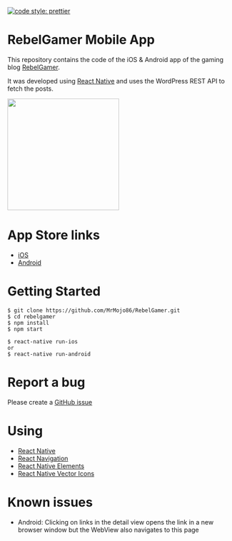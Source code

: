 <p>
  <a href="#badge">
    <img alt="code style: prettier" src="https://img.shields.io/badge/code_style-prettier-ff69b4.svg?style=flat-square">
  </a>
</p>

# RebelGamer Mobile App

This repository contains the code of the iOS & Android app of the gaming blog [RebelGamer](https://www.rebelgamer.de).

It was developed using [React Native](https://facebook.github.io/react-native/) and uses the WordPress REST API to fetch the posts.

<img src="http://mokkapps.de/wp-content/uploads/2017/12/Nexus-6P-Screenshot1-1.png" width="250">

# App Store links

* [iOS](https://itunes.apple.com/de/app/rebelgamer-news-fur-gamer/id1187403828)
* [Android](https://play.google.com/store/apps/details?id=de.rebelgamer.RebelGamerRSS)

# Getting Started

```
$ git clone https://github.com/MrMojo86/RebelGamer.git
$ cd rebelgamer
$ npm install
$ npm start

$ react-native run-ios
or
$ react-native run-android
```

# Report a bug

Please create a [GitHub issue](https://github.com/MrMojo86/RebelGamer/issues)

# Using

* [React Native](https://facebook.github.io/react-native/)
* [React Navigation](https://reactnavigation.org/)
* [React Native Elements ](https://react-native-training.github.io/react-native-elements/)
* [React Native Vector Icons](https://github.com/oblador/react-native-vector-icons)

# Known issues

* Android: Clicking on links in the detail view opens the link in a new browser window but the WebView also navigates to this page
